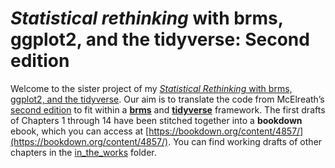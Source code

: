 # *Statistical rethinking* with brms, ggplot2, and the tidyverse: Second edition

Welcome to the sister project of my [*Statistical Rethinking* with brms, ggplot2, and the tidyverse](https://github.com/ASKurz/Statistical_Rethinking_with_brms_ggplot2_and_the_tidyverse). Our aim is to translate the code from McElreath’s [second edition](http://elevanth.org/blog/2018/07/14/statistical-rethinking-edition-2-eta-2020/) to fit within a [**brms**](https://github.com/paul-buerkner/brms) and [**tidyverse**](https://www.tidyverse.org) framework. The first drafts of Chapters 1 through 14 have been stitched together into a **bookdown** ebook, which you can access at [https://bookdown.org/content/4857/](https://bookdown.org/content/4857/). You can find working drafts of other chapters in the [in_the_works](https://github.com/ASKurz/Statistical_Rethinking_with_brms_ggplot2_and_the_tidyverse_2_ed/tree/master/in_the_works) folder.
